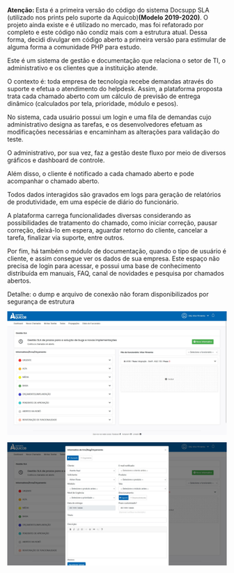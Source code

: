 <p><b>Atenção: </b>Esta é a primeira versão do código do sistema Docsupp SLA (utilizado nos prints pelo suporte da Aquicob)<b>(Modelo 2019-2020)</b>. O projeto ainda existe e é utilizado no mercado, mas foi refatorado por completo e este código não condiz mais com a estrutura atual. Dessa forma, decidi divulgar em código aberto a primeira versão para estimular de alguma forma a comunidade PHP para estudo.</p>

<p>Este é um sistema de gestão e documentação que relaciona o setor de TI, o administrativo e os clientes que a instituição atende.</p>
<p>O contexto é: toda empresa de tecnologia recebe demandas através do suporte e efetua o atendimento do helpdesk.
Assim, a plataforma proposta trata cada chamado aberto com um cálculo de previsão de entrega dinâmico (calculados por tela, prioridade, módulo e pesos). 
<p>No sistema, cada usuário possui um login e uma fila de demandas cujo administrativo designa as tarefas, e os desenvolvedores efetuam as modificações necessárias e encaminham as alterações para validação do teste.</p>
<p>O administrativo, por sua vez, faz a gestão deste fluxo por meio de diversos gráficos e dashboard de controle. </p>
<p>Além disso, o cliente é notificado a cada chamado aberto e pode acompanhar o chamado aberto. </p>
Todos dados interagidos são gravados em logs para geração de relatórios de produtividade, em uma espécie de diário do funcionário. 
<p>A plataforma carrega funcionalidades diversas considerando as possibilidades de tratamento do chamado, como iniciar correção, pausar correção, deixá-lo em espera, aguardar retorno do cliente, cancelar a tarefa,  finalizar via suporte, entre outros. </p>
<p>Por fim, há também o módulo de documentação, quando o tipo de usuário é cliente, e assim consegue ver os dados de sua empresa. 
Este espaço não precisa de login para acessar, e possui uma base de conhecimento distribuída em manuais, FAQ, canal de novidades e pesquisa por chamados abertos.</p>

<p>Detalhe: o dump e arquivo de conexão não foram disponibilizados por segurança de estrutura</p>

![alt text](prints_interface/tasks_a_distribuir.jpg)

![alt text](prints_interface/criacao_chamados.jpg)

